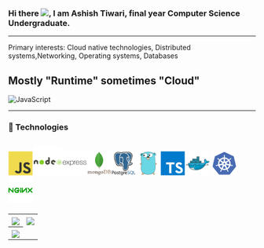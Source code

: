 ### Hi there <img src="https://raw.githubusercontent.com/MartinHeinz/MartinHeinz/master/wave.gif" width="30px" />, I am Ashish Tiwari, final year Computer Science Undergraduate.
---

Primary interests: Cloud native technologies, Distributed systems,Networking, Operating systems, Databases

<h2>Mostly "Runtime" sometimes "Cloud"</h2>
<img src="https://pbs.twimg.com/media/FSdwC2caIAAWT63?format=jpg&name=large" alt="JavaScript" width="400" height="400" />

---

### 🧰 Technologies

<img src="https://github.com/devicons/devicon/blob/master/icons/javascript/javascript-original.svg" alt="JavaScript" width="50" height="50" /><img src="https://github.com/devicons/devicon/blob/master/icons/nodejs/nodejs-original-wordmark.svg" alt="NodeJS" width="60" height="60" /><img src="https://github.com/devicons/devicon/blob/master/icons/express/express-original-wordmark.svg" alt="ExpressJS" width="50" height="50" /><img src="https://github.com/devicons/devicon/blob/master/icons/mongodb/mongodb-original-wordmark.svg" alt="MongoDB" width="50" height="50" /><img src="https://github.com/devicons/devicon/blob/master/icons/postgresql/postgresql-original-wordmark.svg" alt="PostgreSQL" width="50" height="50"/><img src="https://github.com/devicons/devicon/blob/master/icons/go/go-original.svg" alt="Golang" width="50" height="50" /><img src="https://github.com/devicons/devicon/blob/master/icons/typescript/typescript-original.svg" alt="Typescript" width="50" height="50" /><img src="https://github.com/devicons/devicon/blob/master/icons/docker/docker-original.svg" alt="Docker" width="50" height="50" />
<img src="https://github.com/devicons/devicon/blob/master/icons/kubernetes/kubernetes-plain.svg" alt="K8" width="50" height="50" />
<img src="https://github.com/devicons/devicon/blob/master/icons/nginx/nginx-original.svg" alt="Nginx" width="50" height="50" />
---

<table>
  <tr>
    <th>
      <img src="https://github-readme-stats.vercel.app/api/top-langs/?username=Revolyssup&theme=radical&hide=QML,CSS" align="center" />
    </th>
    <th>
      <img src="https://github-readme-stats.vercel.app/api?username=Revolyssup&show_icons=true&theme=radical&count_private=true&border_radius=8&custom_title=My+Github+Stats" align="center" />
    </th>
  </tr>
  <th>
   <img src="https://github-readme-streak-stats.herokuapp.com/?user=Revolyssup&hide_border=true&theme=blueberry" align="center" />
  </th>
</table>

